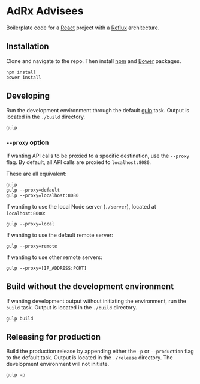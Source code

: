 # AdRx Advisees

Boilerplate code for a [React](http://facebook.github.io/react/) project with a [Reflux](https://github.com/spoike/refluxjs) architecture.

## Installation

Clone and navigate to the repo. Then install [npm](https://www.npmjs.com/) and [Bower](http://bower.io/) packages.

```
npm install
bower install
```

## Developing

Run the development environment through the default [gulp](http://gulpjs.com/) task. Output is located in the `./build` directory.

```
gulp
```

### `--proxy` option

If wanting API calls to be proxied to a specific destination, use the `--proxy` flag. By default, all API calls are proxied to `localhost:8080`.

These are all equivalent:

```
gulp
gulp --proxy=default
gulp --proxy=localhost:8080
```

If wanting to use the local Node server (`./server`), located at `localhost:8000`:

```
gulp --proxy=local
```

If wanting to use the default remote server:

```
gulp --proxy=remote
```

If wanting to use other remote servers:

```
gulp --proxy=[IP_ADDRESS:PORT]
```

## Build without the development environment

If wanting development output without initiating the environment, run the `build` task. Output is located in the `./build` directory.

```
gulp build
```

## Releasing for production

Build the production release by appending either the `-p` or `--production` flag to the default task. Output is located in the `./release` directory. The development environment will not initiate.

```
gulp -p
```
